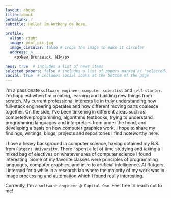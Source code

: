 ```yaml
---
layout: about
title: about
permalink: /
subtitle: Hello! Im Anthony de Rose.

profile:
  align: right
  image: prof_pic.jpg
  image_circular: false # crops the image to make it circular
  address: >
    <p>New Brunswick, NJ</p>

news: true  # includes a list of news items
selected_papers: false # includes a list of papers marked as "selected={true}"
social: true  # includes social icons at the bottom of the page
---
```

I'm a passionate `software engineer`, `computer scientist` and `self-starter`. I'm happiest when I'm creating, learning and building new things from scratch. My current professional interests lie in truly understanding how full-stack engineering operates and how different moving parts coalesce together. On the side, I've been tinkering in different areas such as: competetive programming, algorithms textbooks, trying to understand programming languages and interpretors from under the hood, and develeping a basis on how computer graphics work. I hope to share my findings, writings, blogs, projects and repositories I find noteworthy here. 

I have a heavy background in computer science, having obtained my B.S. from `Rutgers University`. There I spent a lot of time studying and taking a mixed bag of electives on whatever area of computer science I found interesting. Some of my favorite classes were principles of programming languages, computer graphics, and intro to artificial intelligence. At Rutgers, I interned for a while in a research lab where the majority of my work was in image processing and automation which I found really interesting. 

Currently, I'm a `software engineer @ Capital One`. Feel free to reach out to me!
